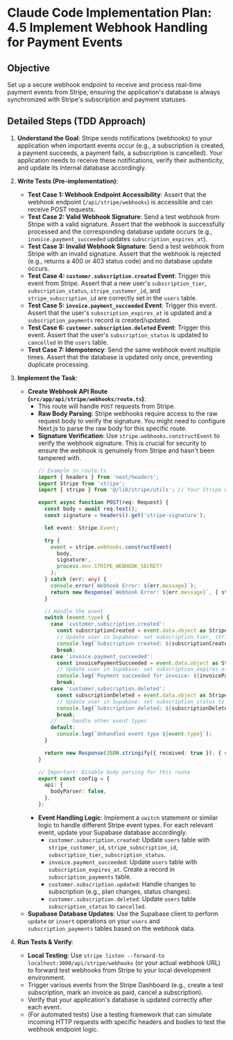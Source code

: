 # Claude Code Implementation Plan: 4.5 Implement Webhook Handling for Payment Events

## Objective
Set up a secure webhook endpoint to receive and process real-time payment events from Stripe, ensuring the application's database is always synchronized with Stripe's subscription and payment statuses.

## Detailed Steps (TDD Approach)

1.  **Understand the Goal**: Stripe sends notifications (webhooks) to your application when important events occur (e.g., a subscription is created, a payment succeeds, a payment fails, a subscription is cancelled). Your application needs to receive these notifications, verify their authenticity, and update its internal database accordingly.

2.  **Write Tests (Pre-implementation)**:
    *   **Test Case 1: Webhook Endpoint Accessibility**: Assert that the webhook endpoint (`/api/stripe/webhooks`) is accessible and can receive POST requests.
    *   **Test Case 2: Valid Webhook Signature**: Send a test webhook from Stripe with a valid signature. Assert that the webhook is successfully processed and the corresponding database update occurs (e.g., `invoice.payment_succeeded` updates `subscription_expires_at`).
    *   **Test Case 3: Invalid Webhook Signature**: Send a test webhook from Stripe with an invalid signature. Assert that the webhook is rejected (e.g., returns a 400 or 403 status code) and no database update occurs.
    *   **Test Case 4: `customer.subscription.created` Event**: Trigger this event from Stripe. Assert that a new user's `subscription_tier`, `subscription_status`, `stripe_customer_id`, and `stripe_subscription_id` are correctly set in the `users` table.
    *   **Test Case 5: `invoice.payment_succeeded` Event**: Trigger this event. Assert that the user's `subscription_expires_at` is updated and a `subscription_payments` record is created/updated.
    *   **Test Case 6: `customer.subscription.deleted` Event**: Trigger this event. Assert that the user's `subscription_status` is updated to `cancelled` in the `users` table.
    *   **Test Case 7: Idempotency**: Send the same webhook event multiple times. Assert that the database is updated only once, preventing duplicate processing.

3.  **Implement the Task**: 
    *   **Create Webhook API Route (`src/app/api/stripe/webhooks/route.ts`)**:
        *   This route will handle `POST` requests from Stripe.
        *   **Raw Body Parsing**: Stripe webhooks require access to the raw request body to verify the signature. You might need to configure Next.js to parse the raw body for this specific route.
        *   **Signature Verification**: Use `stripe.webhooks.constructEvent` to verify the webhook signature. This is crucial for security to ensure the webhook is genuinely from Stripe and hasn't been tampered with.
            ```typescript
            // Example in route.ts
            import { headers } from 'next/headers';
            import Stripe from 'stripe';
            import { stripe } from '@/lib/stripe/utils'; // Your Stripe utility

            export async function POST(req: Request) {
              const body = await req.text();
              const signature = headers().get('stripe-signature');

              let event: Stripe.Event;

              try {
                event = stripe.webhooks.constructEvent(
                  body,
                  signature!,
                  process.env.STRIPE_WEBHOOK_SECRET!
                );
              } catch (err: any) {
                console.error(`Webhook Error: ${err.message}`);
                return new Response(`Webhook Error: ${err.message}`, { status: 400 });
              }

              // Handle the event
              switch (event.type) {
                case 'customer.subscription.created':
                  const subscriptionCreated = event.data.object as Stripe.Subscription;
                  // Update user in Supabase: set subscription_tier, stripe_subscription_id, etc.
                  console.log(`Subscription created: ${subscriptionCreated.id}`);
                  break;
                case 'invoice.payment_succeeded':
                  const invoicePaymentSucceeded = event.data.object as Stripe.Invoice;
                  // Update user in Supabase: set subscription_expires_at, create payment record
                  console.log(`Payment succeeded for invoice: ${invoicePaymentSucceeded.id}`);
                  break;
                case 'customer.subscription.deleted':
                  const subscriptionDeleted = event.data.object as Stripe.Subscription;
                  // Update user in Supabase: set subscription_status to 'cancelled'
                  console.log(`Subscription deleted: ${subscriptionDeleted.id}`);
                  break;
                // ... handle other event types
                default:
                  console.log(`Unhandled event type ${event.type}`);
              }

              return new Response(JSON.stringify({ received: true }), { status: 200 });
            }

            // Important: Disable body parsing for this route
            export const config = {
              api: {
                bodyParser: false,
              },
            };
            ```
        *   **Event Handling Logic**: Implement a `switch` statement or similar logic to handle different Stripe event types. For each relevant event, update your Supabase database accordingly.
            *   `customer.subscription.created`: Update `users` table with `stripe_customer_id`, `stripe_subscription_id`, `subscription_tier`, `subscription_status`.
            *   `invoice.payment_succeeded`: Update `users` table with `subscription_expires_at`. Create a record in `subscription_payments` table.
            *   `customer.subscription.updated`: Handle changes to subscription (e.g., plan changes, status changes).
            *   `customer.subscription.deleted`: Update `users` table `subscription_status` to `cancelled`.
    *   **Supabase Database Updates**: Use the Supabase client to perform `update` or `insert` operations on your `users` and `subscription_payments` tables based on the webhook data.

4.  **Run Tests & Verify**: 
    *   **Local Testing**: Use `stripe listen --forward-to localhost:3000/api/stripe/webhooks` (or your actual webhook URL) to forward test webhooks from Stripe to your local development environment.
    *   Trigger various events from the Stripe Dashboard (e.g., create a test subscription, mark an invoice as paid, cancel a subscription).
    *   Verify that your application's database is updated correctly after each event.
    *   (For automated tests) Use a testing framework that can simulate incoming HTTP requests with specific headers and bodies to test the webhook endpoint logic.


